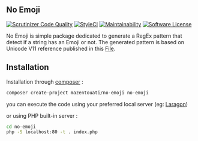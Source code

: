 ## No Emoji

[![Scrutinizer Code Quality](https://scrutinizer-ci.com/g/mazentouati/no-emoji/badges/quality-score.png?b=master)](https://scrutinizer-ci.com/g/mazentouati/no-emoji/?branch=master) [![StyleCI](https://styleci.io/repos/168873915/shield)](https://styleci.io/repos/168873915) [![Maintainability](https://api.codeclimate.com/v1/badges/acab377b68b3ce930708/maintainability)](https://codeclimate.com/github/mazentouati/no-emoji/maintainability) [![Software License](https://img.shields.io/badge/license-MIT-brightgreen.svg?style=flat-square)](./LICENSE)

No Emoji is simple package dedicated to generate a RegEx pattern that detect if a string has an Emoji or not. The generated pattern is based on Unicode V11 reference published in this [File](https://unicode.org/Public/emoji/11.0/emoji-test.txt).

## Installation

Installation through [composer](http://getcomposer.org/) :

```bash
composer create-project mazentouati/no-emoji no-emoji
```

you can execute the code using your preferred local server (eg: [Laragon](https://laragon.org))

or using PHP built-in server :

```bash
cd no-emoji
php -S localhost:80 -t . index.php
```

